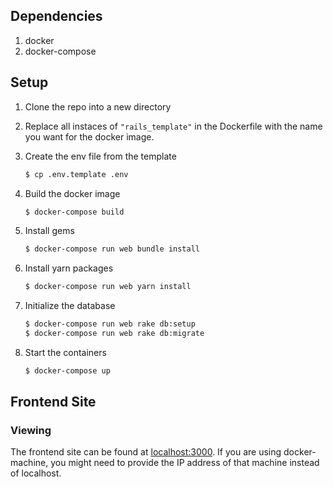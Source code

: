 ## Dependencies

1. docker
1. docker-compose

## Setup

1. Clone the repo into a new directory

1. Replace all instaces of `"rails_template"` in the Dockerfile with the name you
   want for the docker image.

1. Create the env file from the template

    ```bash
    $ cp .env.template .env
    ```

1. Build the docker image

    ```bash
    $ docker-compose build
    ```

1. Install gems

    ```bash
    $ docker-compose run web bundle install
    ```

1. Install yarn packages

    ```bash
    $ docker-compose run web yarn install
    ```

1. Initialize the database

    ```bash
    $ docker-compose run web rake db:setup
    $ docker-compose run web rake db:migrate
    ```

1. Start the containers

    ```bash
    $ docker-compose up
    ```

## Frontend Site

### Viewing

The frontend site can be found at [localhost:3000](localhost:3000). If you are
using docker-machine, you might need to provide the IP address of that machine
instead of localhost.
